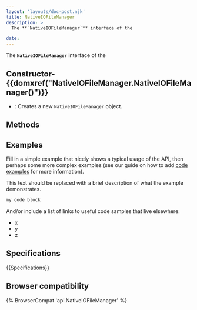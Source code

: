 ```yaml
---
layout: 'layouts/doc-post.njk'
title: NativeIOFileManager
description: >
  The **`NativeIOFileManager`** interface of the  

date: 
---
```


The **`NativeIOFileManager`** interface of the  





 ## Constructor- {{domxref("NativeIOFileManager.NativeIOFileManager()")}}
  - : Creates a new `NativeIOFileManager` object.





## Methods



## Examples

Fill in a simple example that nicely shows a typical usage of the API, then perhaps some more complex examples (see our guide on how to add [code examples](/en-US/docs/MDN/Contribute/Structures/Code_examples) for more information).

This text should be replaced with a brief description of what the example demonstrates.

```js
my code block
```

And/or include a list of links to useful code samples that live elsewhere:

*   x
*   y
*   z

## Specifications

{{Specifications}}

## Browser compatibility

{% BrowserCompat 'api.NativeIOFileManager' %}

